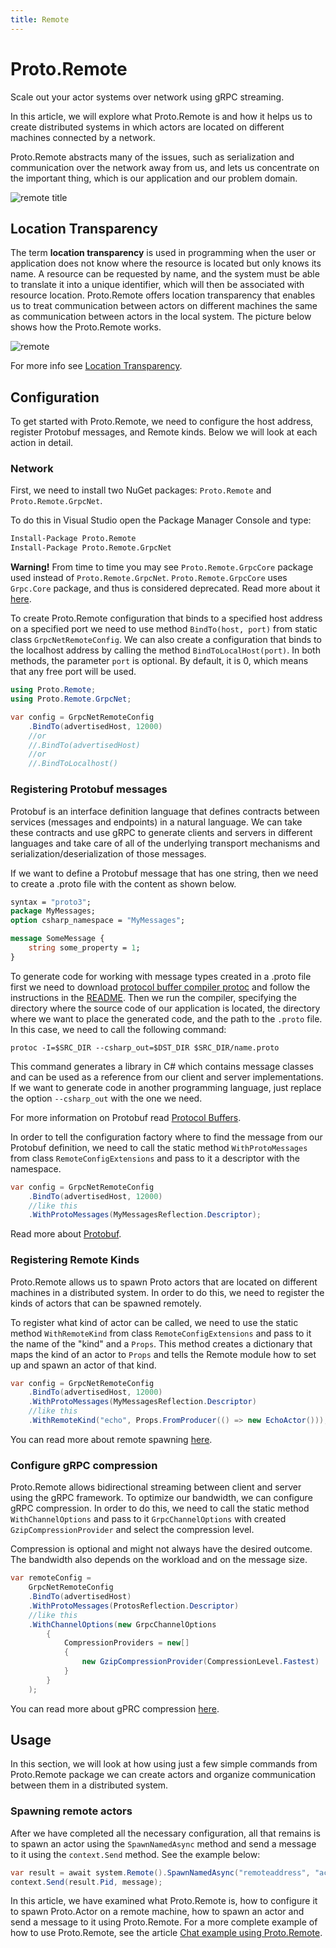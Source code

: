 ```yaml
---
title: Remote
---
```


# Proto.Remote

Scale out your actor systems over network using gRPC streaming.

In this article, we will explore what Proto.Remote is and how it helps us to create distributed systems in which actors are located on different machines connected by a network.

Proto.Remote abstracts many of the issues, such as serialization and communication over the network away from us, and lets us concentrate on the important thing, which is our application and our problem domain.

![remote title](images/Remote-2-blue.png)

## Location Transparency

The term **location transparency** is used in programming when the user or application does not know where the resource is located but only knows its name. A resource can be requested by name, and the system must be able to translate it into a unique identifier, which will then be associated with resource location. Proto.Remote offers location transparency that enables us to treat communication between actors on different machines the same as communication between actors in the local system. The picture below shows how the Proto.Remote works. 

![remote](images/remote.png)

For more info see [Location Transparency](https://proto.actor/docs/location-transparency/).

## Configuration

To get started with Proto.Remote, we need to configure the host address, register Protobuf messages, and Remote kinds. Below we will look at each action in detail.

### Network

First, we need to install two NuGet packages: `Proto.Remote` and `Proto.Remote.GrpcNet`.

To do this in Visual Studio open the Package Manager Console and type:

```ps
Install-Package Proto.Remote
Install-Package Proto.Remote.GrpcNet
```

**Warning!** From time to time you may see `Proto.Remote.GrpcCore` package used instead of `Proto.Remote.GrpcNet`. `Proto.Remote.GrpcCore` uses `Grpc.Core` package, and thus is considered deprecated. Read more about it [here](https://grpc.io/blog/grpc-csharp-future/).

To create Proto.Remote configuration that binds to a specified host address on a specified port we need to use method `BindTo(host, port)` from static class `GrpcNetRemoteConfig`. We can also create a configuration that binds to the localhost address by calling the method `BindToLocalHost(port)`. In both methods, the parameter `port` is optional. By default, it is 0, which means that any free port will be used.

```csharp
using Proto.Remote;
using Proto.Remote.GrpcNet;

var config = GrpcNetRemoteConfig
    .BindTo(advertisedHost, 12000)
    //or
    //.BindTo(advertisedHost)
    //or
    //.BindToLocalhost()
```

### Registering Protobuf messages

Protobuf is an interface definition language that defines contracts between services (messages and endpoints) in a natural language. We can take these contracts and use gRPC to generate clients and servers in different languages and take care of all of the underlying transport mechanisms and serialization/deserialization of those messages.

If we want to define a Protobuf message that has one string, then we need to create a .proto file with the content as shown below.

```protobuf
syntax = "proto3";
package MyMessages;
option csharp_namespace = "MyMessages";

message SomeMessage {
    string some_property = 1;
}
```

To generate code for working with message types created in a .proto file first we need to download [protocol buffer compiler protoc](https://developers.google.com/protocol-buffers/docs/downloads) and follow the instructions in the [README](https://github.com/protocolbuffers/protobuf/blob/master/examples/README.md). Then we run the compiler, specifying the directory where the source code of our application is located, the directory where we want to place the generated code, and the path to the `.proto` file. In this case, we need to call the following command: 

`protoc -I=$SRC_DIR --csharp_out=$DST_DIR $SRC_DIR/name.proto`

This command generates a library in C# which contains message classes and can be used as a reference from our client and server implementations. If we want to generate code in another programming language, just replace the option `--csharp_out` with the one we need.

For more information on Protobuf read [Protocol Buffers](https://developers.google.com/protocol-buffers/docs/overview).

In order to tell the configuration factory where to find the message from our Protobuf definition, we need to call the static method `WithProtoMessages` from class `RemoteConfigExtensions` and pass to it a descriptor with the namespace.

```csharp
var config = GrpcNetRemoteConfig
    .BindTo(advertisedHost, 12000)
    //like this
    .WithProtoMessages(MyMessagesReflection.Descriptor);
```

Read more about [Protobuf](https://proto.actor/docs/serialization/).

### Registering Remote Kinds

Proto.Remote allows us to spawn Proto actors that are located on different machines in a distributed system. In order to do this, we need to register the kinds of actors that can be spawned remotely.

To register what kind of actor can be called, we need to use the static method `WithRemoteKind` from class `RemoteConfigExtensions` and pass to it the name of the "kind" and a `Props`. This method creates a dictionary that maps the kind of an actor to `Props` and tells the Remote module how to set up and spawn an actor of that kind.

```csharp
var config = GrpcNetRemoteConfig
    .BindTo(advertisedHost, 12000)
    .WithProtoMessages(MyMessagesReflection.Descriptor)
    //like this
    .WithRemoteKind("echo", Props.FromProducer(() => new EchoActor()));
```

You can read more about remote spawning [here](https://proto.actor/docs/remote-spawn/).

### Configure gRPC compression

Proto.Remote allows bidirectional streaming between client and server using the gRPC framework. To optimize our bandwidth, we can configure gRPC compression. In order to do this, we need to call the static method `WithChannelOptions` and pass to it `GrpcChannelOptions` with created `GzipCompressionProvider` and select the compression level.

Compression is optional and might not always have the desired outcome. The bandwidth also depends on the workload and on the message size.

```csharp
var remoteConfig =
    GrpcNetRemoteConfig
    .BindTo(advertisedHost)
    .WithProtoMessages(ProtosReflection.Descriptor)
    //like this
    .WithChannelOptions(new GrpcChannelOptions
        {
            CompressionProviders = new[]
            {
                new GzipCompressionProvider(CompressionLevel.Fastest)
            }
        }
    );
```

You can read more about gPRC compression [here](grpc-compression.md).

## Usage

In this section, we will look at how using just a few simple commands from Proto.Remote package we can create actors and organize communication between them in a distributed system.

### Spawning remote actors

After we have completed all the necessary configuration, all that remains is to spawn an actor using the `SpawnNamedAsync` method and send a message to it using the `context.Send` method. See the example below:

```csharp
var result = await system.Remote().SpawnNamedAsync("remoteaddress", "actor name", "actor kind", timeout);
context.Send(result.Pid, message);
```

In this article, we have examined what Proto.Remote is, how to configure it to spawn Proto.Actor on a remote machine, how to spawn an actor and send a message to it using Proto.Remote. For a more complete example of how to use Proto.Remote, see the article [Chat example using Proto.Remote](https://proto.actor/docs/chatexample/).
